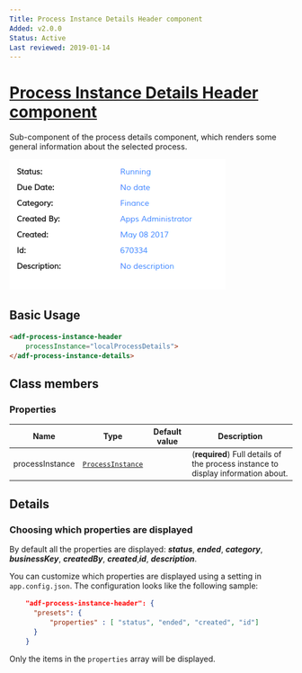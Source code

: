 ```yaml
---
Title: Process Instance Details Header component
Added: v2.0.0
Status: Active
Last reviewed: 2019-01-14
---
```


# [Process Instance Details Header component](../../../lib/process-services/src/lib/process-list/components/process-instance-header.component.ts "Defined in process-instance-header.component.ts")

Sub-component of the process details component, which renders some general information about the selected process.

![adf-process-instance-header](../../docassets/images/adf-process-instance-header-attachment.png)

## Basic Usage

```html
<adf-process-instance-header   
    processInstance="localProcessDetails">
</adf-process-instance-details>
```

## Class members

### Properties

| Name | Type | Default value | Description |
| ---- | ---- | ------------- | ----------- |
| processInstance | [`ProcessInstance`](../../../lib/process-services/src/lib/process-list/models/process-instance.model.ts) |  | (**required**) Full details of the process instance to display information about. |

## Details

### Choosing which properties are displayed

By default all the properties are displayed:
**_status_**, **_ended_**, **_category_**, **_businessKey_**, **_createdBy_**, **_created_**,**_id_**, **_description_**.

You can customize which properties are displayed using a setting in `app.config.json`.
The configuration looks like the following sample:

```json
    "adf-process-instance-header": {
      "presets": {
          "properties" : [ "status", "ended", "created", "id"]
      }
    }
```

Only the items in the `properties` array will be displayed.
